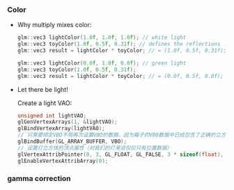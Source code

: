 ### Color

* Why multiply mixes color:

  ```cpp
  glm::vec3 lightColor(1.0f, 1.0f, 1.0f); // white light
  glm::vec3 toyColor(1.0f, 0.5f, 0.31f); // defines the reflections
  glm::vec3 result = lightColor * toyColor; // = (1.0f, 0.5f, 0.31f); Red is totally reflected, Green is 50% reflected, ...
  
  glm::vec3 lightColor(0.0f, 1.0f, 0.0f); // green light
  glm::vec3 toyColor(1.0f, 0.5f, 0.31f);
  glm::vec3 result = lightColor * toyColor; // = (0.0f, 0.5f, 0.0f); No Red & Blue light to reflect.
  ```

* Let there be light!

  Create a light VAO:

  ```cpp
  unsigned int lightVAO;
  glGenVertexArrays(1, &lightVAO);
  glBindVertexArray(lightVAO);
  // 只需要绑定VBO不用再次设置VBO的数据，因为箱子的VBO数据中已经包含了正确的立方体顶点数据
  glBindBuffer(GL_ARRAY_BUFFER, VBO);
  // 设置灯立方体的顶点属性（对我们的灯来说仅仅只有位置数据）
  glVertexAttribPointer(0, 3, GL_FLOAT, GL_FALSE, 3 * sizeof(float), (void*)0);
  glEnableVertexAttribArray(0);
  ```

  
### gamma correction

